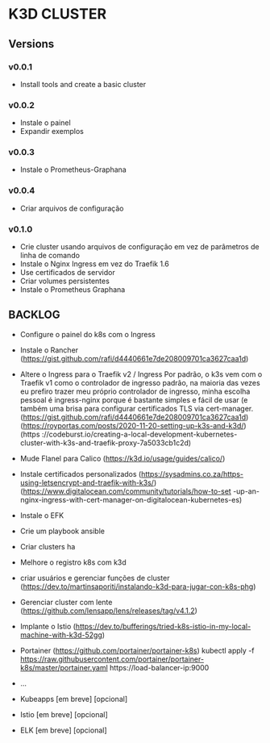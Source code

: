 # K3D CLUSTER
## Versions
### v0.0.1

* Install tools and create a basic cluster
### v0.0.2

* Instale o painel
* Expandir exemplos
### v0.0.3
* Instale o Prometheus-Graphana
### v0.0.4
* Criar arquivos de configuração
### v0.1.0
* Crie cluster usando arquivos de configuração em vez de parâmetros de linha de comando
* Instale o Nginx Ingress em vez do Traefik 1.6
* Use certificados de servidor
* Criar volumes persistentes
* Instale o Prometheus Graphana
## BACKLOG

* Configure o painel do k8s com o Ingress
* Instale o Rancher (https://gist.github.com/rafi/d4440661e7de208009701ca3627caa1d)
* Altere o Ingress para o Traefik v2 / Ingress
Por padrão, o k3s vem com o Traefik v1 como o controlador de ingresso padrão, na maioria das vezes eu prefiro trazer meu próprio controlador de ingresso, minha escolha pessoal é ingress-nginx porque é bastante simples e fácil de usar (e também uma brisa para configurar certificados TLS via cert-manager. (https://gist.github.com/rafi/d4440661e7de208009701ca3627caa1d)(https://royportas.com/posts/2020-11-20-setting-up-k3s-and-k3d/) (https ://codeburst.io/creating-a-local-development-kubernetes-cluster-with-k3s-and-traefik-proxy-7a5033cb1c2d)
* Mude Flanel para Calico (https://k3d.io/usage/guides/calico/)
* Instale certificados personalizados (https://sysadmins.co.za/https-using-letsencrypt-and-traefik-with-k3s/) (https://www.digitalocean.com/community/tutorials/how-to-set -up-an-nginx-ingress-with-cert-manager-on-digitalocean-kubernetes-es)
* Instale o EFK
* Crie um playbook ansible
* Criar clusters ha
* Melhore o registro k8s com k3d

* criar usuários e gerenciar funções de cluster (https://dev.to/martinsaporiti/instalando-k3d-para-jugar-con-k8s-phg)
* Gerenciar cluster com lente (https://github.com/lensapp/lens/releases/tag/v4.1.2)
* Implante o Istio (https://dev.to/bufferings/tried-k8s-istio-in-my-local-machine-with-k3d-52gg)
* Portainer (https://github.com/portainer/portainer-k8s)
kubectl apply -f https://raw.githubusercontent.com/portainer/portainer-k8s/master/portainer.yaml
https://load-balancer-ip:9000
* ...
* Kubeapps [em breve] [opcional]
* Istio [em breve] [opcional]
* ELK [em breve] [opcional]